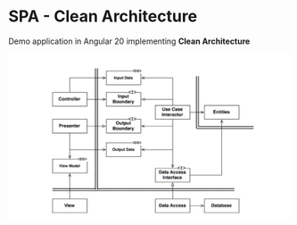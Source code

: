 # SPA - Clean Architecture

Demo application in Angular 20 implementing **Clean Architecture**

<img src="./public/clean-architecture.png">
